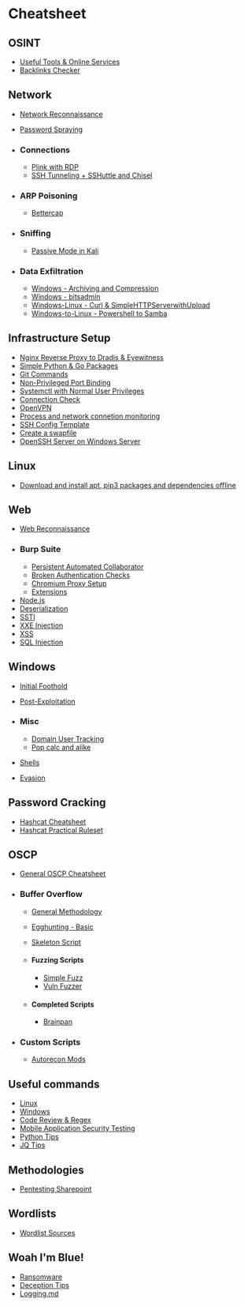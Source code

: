# Cheatsheet

## OSINT
* [Useful Tools & Online Services](OSINT/Useful_Tools_URLs.md)
* [Backlinks Checker](OSINT/Backlink_Check.md)

## Network
* [Network Reconnaissance](Network/Network_Reconnaissance.md)
* [Password Spraying](Network/Password_Spraying.md)

* ### Connections
    * [Plink with RDP](Network/Connections/Plink-RDP.md)
    * [SSH Tunneling + SSHuttle and Chisel](Network/Connections/SSH_Tunneling.md)

* ### ARP Poisoning
    * [Bettercap](Network/ARP_Poisoning/Bettercap.md)

* ### Sniffing
    * [Passive Mode in Kali](Network/Sniffing/PassiveMode-Kali.md)
* ### Data Exfiltration
    * [Windows - Archiving and Compression](Network/Data_Exfiltration/Windows-Archiving_and_Compression.md)
    * [Windows - bitsadmin](Network/Data_Exfiltration/Windows_bitsadmin.md)
    * [Windows-Linux - Curl & SimpleHTTPServerwithUpload](Network/Data_Exfiltration/Windows-Linux-Curl-SimpleHTTPServerwithUpload.md)
    * [Windows-to-Linux - Powershell to Samba](Network/Data_Exfiltration/Powershell-SAMBA.md)


## Infrastructure Setup
* [Nginx Reverse Proxy to Dradis & Eyewitness](Infrastructure_Setup/NginxReverseProxy_Dradis-Eyewitness.md)
* [Simple Python & Go Packages](Infrastructure_Setup/Simple_Python_Go_Packages.md)
* [Git Commands](Infrastructure_Setup/Git_Commands.md)
* [Non-Privileged Port Binding](Infrastructure_Setup/Non-Privileged_Port_Binding.md)
* [Systemctl with Normal User Privileges](Infrastructure_Setup/Systemctl_with_user_privileges.md)
* [Connection Check](Infrastructure_Setup/Connection_Check.md)
* [OpenVPN](Infrastructure_Setup/OpenVPN.md)
* [Process and network connetion monitoring](Infrastructure_Setup/Process_and_network_connection_monitoring.md)
* [SSH Config Template](Infrastructure_Setup/SSH_Config_Template.md)
* [Create a swapfile](Infrastructure_Setup/Create_Swapfile.md)
* [OpenSSH Server on Windows Server](Infrastructure_Setup/OpenSSH_Server_Windows.md)

## Linux
* [Download and install apt, pip3 packages and dependencies offline](Linux/Downloading_apt_pip3_packages_offline.md)

## Web
* [Web Reconnaissance](Web/Web_Reconnaissance.md)
* ### Burp Suite
    * [Persistent Automated Collaborator](Web/BurpSuite/Persistent_Automated_Collaborator.md)
    * [Broken Authentication Checks](Web/BurpSuite/Broken_Authentication_Checks.md)
    * [Chromium Proxy Setup](Web/BurpSuite/Chromium_Proxy_Setup.md)
    * [Extensions](Web/BurpSuite/Extensions.md)
* [Node.js](Web/Node.js.md)
* [Deserialization](Web/Deserialization.md)
* [SSTI](Web/SSTI.md)
* [XXE Injection](Web/XXE_Injection.md)
* [XSS](Web/XSS.md)
* [SQL Injection](Web/SQLi.md)


## Windows
* [Initial Foothold](Windows/Initial_Foothold.md)

* [Post-Exploitation](Windows/Post_Exploitation.md)

* ### Misc
    * [Domain User Tracking](Windows/Misc/DomainUser_Tracking.md)
    * [Pop calc and alike](Windows/Misc/Pop_calc_and_alike.md)
    
* [Shells](Windows/Shells.md)
* [Evasion](Windows/Evasion.md)

## Password Cracking
* [Hashcat Cheatsheet](Password_Cracking/Hashcat_general_cheatsheet.md)
* [Hashcat Practical Ruleset](Password_Cracking/Hashcat_Practical_Ruleset.md)
    
## OSCP
* [General OSCP Cheatsheet](OSCP/General_Cheatsheet.md)
* ### Buffer Overflow
    * [General Methodology](OSCP/Buffer_Overflow/General_methodology.md)
    * [Egghunting - Basic](OSCP/Buffer_Overflow/Egghunting-Basic.md)
    * [Skeleton Script](OSCP/Buffer_Overflow/Skeleton.md)

    * #### Fuzzing Scripts
        * [Simple Fuzz](OSCP/Buffer_Overflow/Fuzzing_Scripts/Simple_Fuzz.md)
        * [Vuln Fuzzer](OSCP/Buffer_Overflow/Fuzzing_Scripts/vuln_fuzzer.md)

    * #### Completed Scripts
        * [Brainpan](OSCP/Buffer_Overflow/Completed_Scripts/brainpan.md)

* ### Custom Scripts
    * [Autorecon Mods](OSCP/Custom_Scripts/Autorecon_modification.md)

## Useful commands
* [Linux](Useful_Commands/Linux.md)
* [Windows](Useful_Commands/Windows.md)
* [Code Review & Regex](Useful_Commands/Code_Review_Regex.md)
* [Mobile Application Security Testing](Useful_Commands/Mobile_App_Security_Testing.md)
* [Python Tips](Useful_Commands/Python_Tips.md)
* [JQ Tips](Useful_Commands/jq.md)

## Methodologies
* [Pentesting Sharepoint](Methodologies/Sharepoint.md)

## Wordlists
* [Wordlist Sources](Wordlist/Wordlist_Sources.md)

## Woah I'm Blue!
* [Ransomware](Woah_Im_Blue/Ransomware.md)
* [Deception Tips](Woah_Im_Blue/Deception.md)
* [Logging.md](Woah_Im_Blue/Logging.md)
